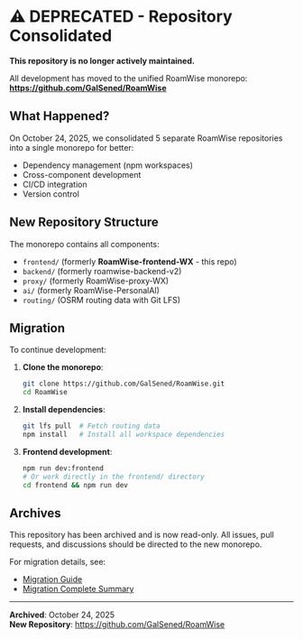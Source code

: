 # ⚠️ DEPRECATED - Repository Consolidated

**This repository is no longer actively maintained.**

All development has moved to the unified RoamWise monorepo:  
**https://github.com/GalSened/RoamWise**

## What Happened?

On October 24, 2025, we consolidated 5 separate RoamWise repositories into a single monorepo for better:
- Dependency management (npm workspaces)
- Cross-component development
- CI/CD integration
- Version control

## New Repository Structure

The monorepo contains all components:
- `frontend/` (formerly **RoamWise-frontend-WX** - this repo)
- `backend/` (formerly roamwise-backend-v2)
- `proxy/` (formerly RoamWise-proxy-WX)
- `ai/` (formerly RoamWise-PersonalAI)
- `routing/` (OSRM routing data with Git LFS)

## Migration

To continue development:

1. **Clone the monorepo**:
   ```bash
   git clone https://github.com/GalSened/RoamWise.git
   cd RoamWise
   ```

2. **Install dependencies**:
   ```bash
   git lfs pull  # Fetch routing data
   npm install   # Install all workspace dependencies
   ```

3. **Frontend development**:
   ```bash
   npm run dev:frontend
   # Or work directly in the frontend/ directory
   cd frontend && npm run dev
   ```

## Archives

This repository has been archived and is now read-only. All issues, pull requests, and discussions should be directed to the new monorepo.

For migration details, see:
- [Migration Guide](https://github.com/GalSened/RoamWise/blob/main/MIGRATION.md)
- [Migration Complete Summary](https://github.com/GalSened/RoamWise/blob/main/MIGRATION_COMPLETE.md)

---

**Archived**: October 24, 2025  
**New Repository**: https://github.com/GalSened/RoamWise
